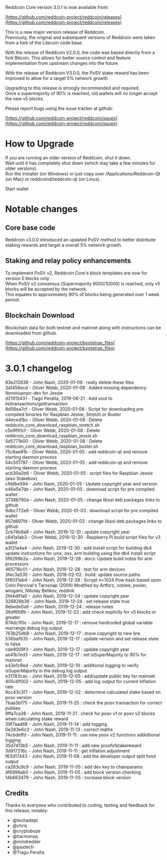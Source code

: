 Reddcoin Core version 3.0.1 is now available from:

  [https://github.com/reddcoin-project/reddcoin/releases](https://github.com/reddcoin-project/reddcoin/releases)

This is a new major version release of Reddcoin.  
Previously, the original and subsequent versions of Reddcoin were taken from a fork of the Litecoin code base.

With the release of Reddcoin V2.0.0, the code was based directly from a fork Bitcoin.
This allows for better source control and feature implementation from upstream changes into the future

With the release of Reddcoin V3.0.0, the PoSV stake reward has been improved to allow for a target 5% network growth 

Upgrading to this release is strongly recommended and required.  
Once a supermajority of 90% is reached, old wallets will no longer accept the new v5 blocks.

Please report bugs using the issue tracker at github:

  [https://github.com/reddcoin-project/reddcoin/issues](https://github.com/reddcoin-project/reddcoin/issues)

How to Upgrade
===============

If you are running an older version of Reddcoin, shut it down.  
Wait until it has completely shut down (which may take a few minutes for older versions).  
Run the installer (on Windows) or just copy over /Applications/Reddcoin-Qt (on Mac) or
reddcoind/reddcoin-qt (on Linux).

Start wallet

Notable changes
================

Core base code
------------------------------------

Reddcoin v3.0.0 introduced an updated PoSV method to better distribute staking rewards and target a overall 5% network growth.

Staking and relay policy enhancements
------------------------------------

To implement PoSV v2, Reddcoin Core's block templates are now for version 5 blocks only.  
When PoSV v2 consensus (Supermajority 9000/10000) is reached, only v5 blocks will be accepted by the network.  
This equates to approximately 90% of blocks being generated over 1 week period.

Blockchain Download
------------------------------------

Blockchain data for both testnet and mainnet along with instructions can be downloaded from github.

[https://github.com/reddcoin-project/bootstrap_files](https://github.com/reddcoin-project/bootstrap_files)


3.0.1 changelog
===============
83e212838 - John Nash, 2020-01-09 : really delete these files  
3a1458ecd - Oliver Webb, 2020-01-08 : Added missing dependency libminiupnpc-dev for Jessie  
d21915431 - Tiago Peralta, 2019-06-21 : Add vout to listtransactions/gettransaction  
8d58ea7cf - Oliver Webb, 2020-01-08 : Script for downloading pre compiled binaries for Raspbian Jessie, Stretch or Buster  
d4eced1bc - Oliver Webb, 2020-01-08 : Delete reddcoin_core_download_raspbian_stretch.sh  
c5e9f91cf - Oliver Webb, 2020-01-08 : Delete reddcoin_core_download_raspbian_jessie.sh  
5d5771b00 - Oliver Webb, 2020-01-08 : Delete reddcoin_core_download_raspbian_buster.sh  
75c6ae91b - Oliver Webb, 2020-01-05 : add reddcoin-qt and remove starting daemon process  
54c501787 - Oliver Webb, 2020-01-05 : add reddcoin-qt and remove starting daemon process  
acb30a2b6 - Oliver Webb, 2020-01-05 : script files for Raspbian Jessie (also Stakebox)  
cfddbe594 - John Nash, 2020-01-05 : Update copyright year and version  
e46e5e7de - John Nash, 2020-01-05 : download script for pre compiled wallet  
37386790a - John Nash, 2020-01-05 : change libssl deb packages links to github  
9dbc772e6 - Oliver Webb, 2020-01-03 : download script for pre compiled wallet  
857d697fd - Oliver Webb, 2020-01-03 : change libssl deb packages links to github  
2cb74b9a8 - John Nash, 2019-12-31 : update copyright year  
c641a1ab3 - Oliver Webb, 2019-12-30 : Raspberry Pi build script files for v3 wallet  
a3f21a4a4 - John Nash, 2019-12-30 : add install script for building db4 update instructions  for unix, osx, arm building using the db4 install script  
5f6299b2a - John Nash, 2019-12-28 : docs: Update build notes for arm processors  
465716c01 - John Nash, 2019-12-28 : test for arm devices  
3fec3a535 - John Nash, 2018-02-02 : build: update source paths  
5f6031ab4 - John Nash, 2019-12-28 : Scrypt n=1024 Pow hash based upon Colin Percival's Tarnsnap (2009) Modified by Artforz, coblee, pooler, wtogami, Nikolay Belikov, reddink  
2fd4d91a0 - John Nash, 2019-12-24 : update copyright year  
326828b36 - John Nash, 2019-12-24 : set release state true  
8ebede0a6 - John Nash, 2019-12-24 : release notes  
36df6fdfb - John Nash, 2019-12-23 : add check explictly for v5 blocks or greater  
874dc1f0c - John Nash, 2019-12-17 : remove hardcoded global variable rearrange debug log output  
763b25db8 - John Nash, 2019-12-17 : move copyright to new line  
536baf635 - John Nash, 2019-12-17 : update version and set release state to false  
cde9009f3 - John Nash, 2019-12-17 : update copyright year  
ae41b7ed3 - John Nash, 2019-12-17 : set isSuperMajority to 90% for mainnet  
e43e1c8ed - John Nash, 2019-12-10 : additional logging to verify isSuperMajority in the debug.log output  
e31783cac - John Nash, 2019-12-05 : add/update public key for mainnet  
405c6f002 - John Nash, 2019-12-05 : add log output for current inflation rate  
9cc43c3f7 - John Nash, 2019-12-02 : determine calculated stake based on posv version  
7baa3bf75 - John Nash, 2019-11-25 : check the posv transaction for correct pubkey  
9ffa7ca38 - John Nash, 2019-11-21 : check for posv v1 or posv v2 blocks when calculating stake reward  
39f7aad68 - John Nash, 2019-11-14 : add logging  
0e283e6c3 - John Nash, 2019-11-13 : correct maths  
74cbdeffd - John Nash, 2019-11-11 : use new posv v2 functions addidtional logging  
35d7413b5 - John Nash, 2019-11-11 : add new proofofstakereward  
3d917216c - John Nash, 2019-11-11 : get inflation adjustment  
f63d17443 - John Nash, 2019-11-08 : add the developer output split fund output  
ca263c9c9 - John Nash, 2019-11-05 : add dev key to chainparams  
df6996ab0 - John Nash, 2019-11-05 : add block version checking  
14b663479 - John Nash, 2019-11-05 : increase block version  


Credits
--------

Thanks to everyone who contributed to coding, testing and feedback for this release, notably:

- @techadept
- @chris  
- @cryptobuze 
- @harmonyq  
- @mindredder  
- @paxtech  
- @Tiago Peralta  
